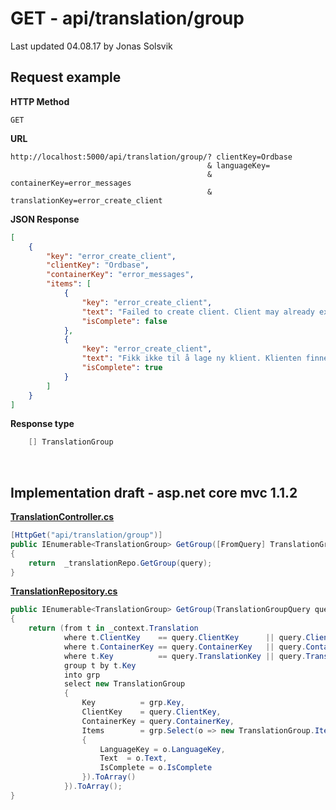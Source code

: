 # GET - api/translation/group

Last updated 04.08.17 by Jonas Solsvik

## Request example 

**HTTP Method**
```
GET
```


**URL**
```url
http://localhost:5000/api/translation/group/? clientKey=Ordbase
                                            & languageKey=
                                            & containerKey=error_messages
                                            & translationKey=error_create_client
```                     

**JSON Response**
```json
[
    {
        "key": "error_create_client",
        "clientKey": "Ordbase",
        "containerKey": "error_messages",
        "items": [
            {
                "key": "error_create_client",
                "text": "Failed to create client. Client may already exist",
                "isComplete": false
            },
            {
                "key": "error_create_client",
                "text": "Fikk ikke til å lage ny klient. Klienten finnes kanskje fra før?",
                "isComplete": true
            }
        ]
    }
]
```

**Response type**
```cs
    [] TranslationGroup
```

<br>

## Implementation draft - asp.net core mvc 1.1.2

[**TranslationController.cs**](/Controllers/TranslationController.cs)
```cs
[HttpGet("api/translation/group")]
public IEnumerable<TranslationGroup> GetGroup([FromQuery] TranslationGroupQuery query) 
{
    return  _translationRepo.GetGroup(query);
}   
```

[**TranslationRepository.cs**](/Repositories/TranslationRepository.cs)
```cs
public IEnumerable<TranslationGroup> GetGroup(TranslationGroupQuery query)
{
    return (from t in _context.Translation
            where t.ClientKey    == query.ClientKey      || query.ClientKey       == null
            where t.ContainerKey == query.ContainerKey   || query.ContainerKey    == null
            where t.Key          == query.TranslationKey || query.TranslationKey  == null
            group t by t.Key
            into grp
            select new TranslationGroup
            {
                Key          = grp.Key,
                ClientKey    = query.ClientKey,
                ContainerKey = query.ContainerKey,
                Items        = grp.Select(o => new TranslationGroup.Item 
                {
                    LanguageKey = o.LanguageKey,
                    Text  = o.Text,
                    IsComplete = o.IsComplete
                }).ToArray()
            }).ToArray();
}
```